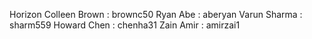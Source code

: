 Horizon
Colleen Brown : brownc50
Ryan Abe : aberyan
Varun Sharma : sharm559
Howard Chen : chenha31
Zain Amir : amirzai1
